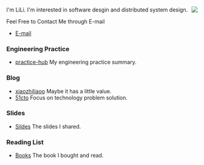 ### <img align="right" src="https://github-readme-stats.vercel.app/api?username=xiaozhiliaoo&show_icons=true&count_private=true&icon_color=805AD5&text_color=718096&bg_color=ffffff&hide_title=true" />
I'm LiLi. I'm interested in software desgin and distributed system design.

Feel Free to Contact Me through E-mail 

- [E-mail](mailto:xiaozhiliaoo@gmail.com)

### Engineering Practice

- [practice-hub](https://github.com/xiaozhiliaoo/practice-hub)  My engineering practice summary.

### Blog

- [xiaozhiliaoo](https://xiaozhiliaoo.github.io)  Maybe it has a little value.
- [51cto](http://thinklili.blog.51cto.com) Focus on technology problem solution.

### Slides

- [Sildes](https://github.com/xiaozhiliaoo/my-slides) The slides I shared.

### Reading List

- [Books](https://xiaozhiliaoo.github.io/reading-list/)  The book I bought and read.
